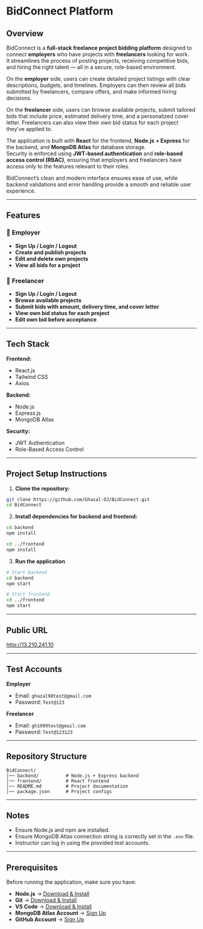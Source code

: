 # BidConnect Platform

## Overview
BidConnect is a **full-stack freelance project bidding platform** designed to connect **employers** who have projects with **freelancers** looking for work.  
It streamlines the process of posting projects, receiving competitive bids, and hiring the right talent — all in a secure, role-based environment.

On the **employer** side, users can create detailed project listings with clear descriptions, budgets, and timelines. Employers can then review all bids submitted by freelancers, compare offers, and make informed hiring decisions.  

On the **freelancer** side, users can browse available projects, submit tailored bids that include price, estimated delivery time, and a personalized cover letter. Freelancers can also view their own bid status for each project they’ve applied to.  

The application is built with **React** for the frontend, **Node.js + Express** for the backend, and **MongoDB Atlas** for database storage.  
Security is enforced using **JWT-based authentication** and **role-based access control (RBAC)**, ensuring that employers and freelancers have access only to the features relevant to their roles.

BidConnect’s clean and modern interface ensures ease of use, while backend validations and error handling provide a smooth and reliable user experience.  

---

## Features

### 🔹 Employer
- **Sign Up / Login / Logout**
- **Create and publish projects**
- **Edit and delete own projects**
- **View all bids for a project**

### 🔹 Freelancer
- **Sign Up / Login / Logout**
- **Browse available projects**
- **Submit bids with amount, delivery time, and cover letter**
- **View own bid status for each project**
- **Edit own bid before acceptance**

---

## Tech Stack

**Frontend:**
- React.js
- Tailwind CSS
- Axios

**Backend:**
- Node.js
- Express.js
- MongoDB Atlas

**Security:**
- JWT Authentication
- Role-Based Access Control

---

## Project Setup Instructions  

1. **Clone the repository:**  
```bash
git clone https://github.com/Ghazal-OJ/BidConnect.git
cd BidConnect
```

2. **Install dependencies for backend and frontend:**  
```bash
cd backend
npm install

cd ../frontend
npm install
```

3. **Run the application**  
```bash
# Start backend
cd backend
npm start

# Start frontend
cd ../frontend
npm start
```

---

## Public URL
http://13.210.241.10

---

## Test Accounts

**Employer**  
- Email: `ghazal98test@gmail.com`  
- Password: `Test@123`

**Freelancer**  
- Email: `gh1999test@gmail.com`  
- Password: `Test@123123`

---

## Repository Structure
```
BidConnect/
│── backend/          # Node.js + Express backend
│── frontend/         # React frontend
│── README.md         # Project documentation
│── package.json      # Project configs
```

---

## Notes
- Ensure Node.js and npm are installed.  
- Ensure MongoDB Atlas connection string is correctly set in the `.env` file.  
- Instructor can log in using the provided test accounts.  

---

## Prerequisites
Before running the application, make sure you have:

- **Node.js** → [Download & Install](https://nodejs.org/en)  
- **Git** → [Download & Install](https://git-scm.com/)  
- **VS Code** → [Download & Install](https://code.visualstudio.com/)  
- **MongoDB Atlas Account** → [Sign Up](https://account.mongodb.com/account/login)  
- **GitHub Account** → [Sign Up](https://github.com/signup)